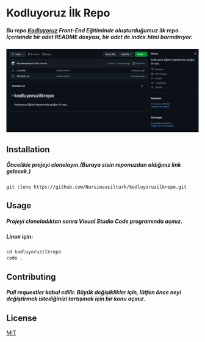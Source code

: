 # 	Kodluyoruz İlk Repo
##### Bu repo [Kodluyoruz](https://www.kodluyoruz.org) Front-End Eğitiminde oluşturduğumuz ilk repo. İçerisinde bir adet README dosyası, bir adet de index.html barındırıyor.

![alt text](git.png)

## Installation
##### Öncelikle projeyi clonelayın.(Buraya sisin reponuzdan aldığınız link gelecek.)
```
git clone https://github.com/Nursimaasilturk/kodluyoruzilkrepo.git
```
## Usage
##### Projeyi cloneladıktan sonra Visual Studio Code programında açınız.
##### Linux için:
```Linux
cd kodluyoruzilkrepo
code .
```
## Contributing
##### Pull requestler kabul edilir. Büyük değişiklikler için, lütfen önce neyi değiştirmek istediğinizi tartışmak için bir konu açınız.
## License
[MIT](https://choosealicense.com/licenses/mit/)

